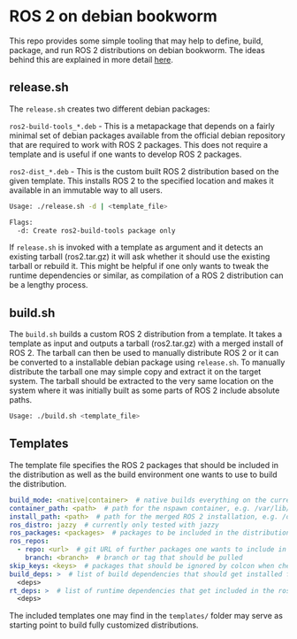# ROS 2 on debian bookworm

This repo provides some simple tooling that may help to define, build, package, and run ROS 2 distributions on debian bookworm. The ideas behind this are explained in more detail [here](./DETAILS.md).

## release.sh

The `release.sh` creates two different debian packages:

`ros2-build-tools_*.deb` - This is a metapackage that depends on a fairly minimal set of debian packages available from the official debian repository that are required to work with ROS 2 packages. This does not require a template and is useful if one wants to develop ROS 2 packages.

`ros2-dist_*.deb` - This is the custom built ROS 2 distribution based on the given template. This installs ROS 2 to the specified location and makes it available in an immutable way to all users.

```bash
Usage: ./release.sh -d | <template_file>

Flags:
  -d: Create ros2-build-tools package only
```

If `release.sh` is invoked with a template as argument and it detects an existing tarball (ros2.tar.gz) it will ask whether it should use the existing tarball or rebuild it. This might be helpful if one only wants to tweak the runtime dependencies or similar, as compilation of a ROS 2 distribution can be a lengthy process.

## build.sh

The `build.sh` builds a custom ROS 2 distribution from a template. It takes a template as input and outputs a tarball (ros2.tar.gz) with a merged install of ROS 2. The tarball can then be used to manually distribute ROS 2 or it can be converted to a installable debian package using `release.sh`. To manually distribute the tarball one may simple copy and extract it on the target system. The tarball should be extracted to the very same location on the system where it was initially built as some parts of ROS 2 include absolute paths.

```bash
Usage: ./build.sh <template_file>
```

## Templates

The template file specifies the ROS 2 packages that should be included in the distribution as well as the build environment one wants to use to build the distribution.

```yaml
build_mode: <native|container>  # native builds everything on the current system, container uses systemd-nspawn (recommended)
container_path: <path>  # path for the nspawn container, e.g. /var/lib/machines/bookworm-ros2-build
install_path: <path>  # path for the merged ROS 2 installation, e.g. /opt/ros2
ros_distro: jazzy  # currently only tested with jazzy
ros_packages: <packages>  # packages to be included in the distribution, e.g. ros_base or "desktop_full navigation2 nav2_bringup slam_toolbox joint_state_broadcaster_gui twist_mux"
ros_repos:
  - repo: <url>  # git URL of further packages one wants to include in the distribution
    branch: <branch>  # branch or tag that should be pulled
skip_keys: <keys>  # packages that should be ignored by colcon when checking dependencies, this is useful if packages of build dependencies have a different name on debian than what colcon assumes, e.g. "fastcdr python3-vcstool rti-connext-dds-6.0.1 urdfdom_headers libogre-dev xtensor"
build_deps: >  # list of build dependencies that should get installed from the original debian repository
  <deps>
rt_deps: >  # list of runtime dependencies that get included in the ros2-dist_*.deb package
  <deps>
```

The included templates one may find in the `templates/` folder may serve as starting point to build fully customized distributions.
